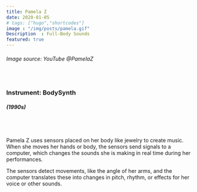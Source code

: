 ```yaml
---
title: Pamela Z 
date: 2020-01-05
# tags: ["hugo","shortcodes"]
image : "/img/posts/pamela.gif"
Description  : Full-Body Sounds
featured: true
---
```


###### *Image source: YouTube @PamelaZ*

#### &nbsp;

### Instrument: **BodySynth**

##### (1990s)

## &nbsp;

Pamela Z uses sensors placed on her body like jewelry to create music. When she moves her hands or body, the sensors send signals to a computer, which changes the sounds she is making in real time during her performances.

The sensors detect movements, like the angle of her arms, and the computer translates these into changes in pitch, rhythm, or effects for her voice or other sounds.